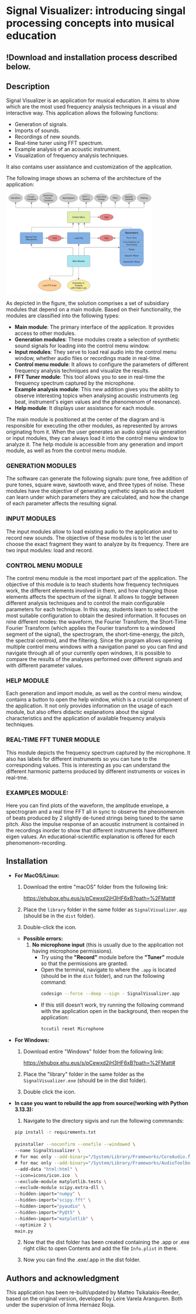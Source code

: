 # Signal Visualizer: introducing singal processing concepts into musical education

## !Download and installation process described below.

## Description

Signal Visualizer is an application for musical education. It aims to show which are the most used frequency analysis techniques in a visual and interactive way. This application allows the following functions:

* Generation of signals.
* Imports of sounds.
* Recordings of new sounds.
* Real-time tuner using FFT spectrum.
* Example analysis of an acoustic instrument.
* Visualization of frequency analysis techniques.

It also contains user assistance and customization of the application.

The following image shows an schema of the architecture of the application:

<img src="icons/architecture.png" alt="icons/architecture" width="400"/>

As depicted in the figure, the solution comprises a set of subsidiary modules that depend on a main module. Based on their functionality, the modules are classified into the following types:

* **Main module**: The primary interface of the application. It provides access to other modules.
* **Generation modules**: These modules create a selection of synthetic sound signals for loading into the control menu window.
* **Input modules**: They serve to load real audio into the control menu window, whether audio files or recordings made in real-time.
* **Control menu module**: It allows to configure the parameters of different frequency analysis techniques and visualize the results.
* **FFT Tuner module**: This tool allows you to see in real-time the frequency spectrum captured by the microphone.
* **Example analysis module**: This new addition gives you the ability to observe interesting topics when analysing acoustic instruments (eg beat, instrument's eigen values and the phenomenom of resonance).
* **Help module**: It displays user assistance for each module.

The main module is positioned at the center of the diagram and is responsible for executing the other modules, as represented by arrows originating from it. When the user generates an audio signal via generation or input modules, they can always load it into the control menu window to analyze it. The help module is accessible from any generation and import module, as well as from the control menu module.

### GENERATION MODULES

The software can generate the following signals: pure tone, free addition of pure tones, square wave, sawtooth wave, and three types of noise. These modules have the objective of generating synthetic signals so the student can learn under which parameters they are calculated, and how the change of each parameter affects the resulting signal.

### INPUT MODULES

The input modules allow to load existing audio to the application and to record new sounds. The objective of these modules is to let the user choose the exact fragment they want to analyze by its frequency. There are two input modules: load and record.

### CONTROL MENU MODULE

The control menu module is the most important part of the application. The objective of this module is to teach students how frequency techniques work, the different elements involved in them, and how changing those elements affects the spectrum of the signal. It allows to toggle between different analysis techniques and to control the main configurable parameters for each technique. In this way, students learn to select the most suitable configuration to obtain the desired information. It focuses on nine different modes: the waveform, the Fourier Transform, the Short-Time Fourier Transform (which applies the Fourier transform to a windowed segment of the signal), the spectrogram, the short-time-energy, the pitch, the spectral centroid, and the filtering. Since the program allows opening multiple control menu windows with a navigation panel so you can find and navigate through all of your currently open windows, it is possible to compare the results of the analyses performed over different signals and with different parameter values.

### HELP MODULE

Each generation and import module, as well as the control menu window, contains a button to open the help window, which is a crucial component of the application. It not only provides information on the usage of each module, but also offers didactic explanations about the signal characteristics and the application of available frequency analysis techniques.

### REAL-TIME FFT TUNER MODULE

This module depicts the frequency spectrum captured by the microphone. It also has labels for different instruments so you can tune to the corresponding values. This is interesting as you can understand the different harmonic patterns produced by different instruments or voices in real-tme.

### EXAMPLES MODULE:

Here you can find plots of the waveform, the amplitude envelope, a spectrogram and a real time FFT all in sync to observe the pheonomenom of beats produced by 2 slightly de-tuned strings being tuned to the same pitch. Also the impulse response of an acoustic instrument is contained in the recordings inorder to show that different instruments have different eigen values. An educational-scientific explanation is offered for each phenomenom-recording.

## Installation


* **For MacOS/Linux:**
   1. Download the entire "macOS" folder from the following link:
   
      https://ehubox.ehu.eus/s/pCewxd2jH3HF6xB?path=%2FMatt#

   2. Place the `library` folder in the same folder as `SignalVisualizer.app` (should be in the `dist` folder).
   3. Double-click the icon.

   * **Possible errors:**
      1. **No microphone input** (this is usually due to the application not having microphone permissions).
         * Try using the **"Record"** module before the **"Tuner"** module so that the permissions are granted.
         * Open the terminal, navigate to where the `.app` is located (should be in the `dist` folder), and run the following command:
            ```bash
            codesign --force --deep --sign - SignalVisualizer.app
            ```
         * If this still doesn’t work, try running the following command with the application open in the background, then reopen the application:
            ```bash
            tccutil reset Microphone
            ```

 * **For Windows:**
   1. Download entire "Windows" folder from the following link:
      
      https://ehubox.ehu.eus/s/pCewxd2jH3HF6xB?path=%2FMatt#

  	2. Place the "library" folder in the same folder as the `SignalVisualizer.exe` (should be in the dist folder).

 	3. Double click the icon.

 * **In case you want to rebuild the app from source(!working with Python 3.13.3):**

 	1. Navigate to the directory sigvis and run the following commnands:

 	```bash
 	pip install -r requirements.txt

 	pyinstaller --noconfirm --onefile --windowed \
    --name SignalVisualizer \
    # for mac only --add-binary="/System/Library/Frameworks/CoreAudio.framework:." \
    # for mac only --add-binary="/System/Library/Frameworks/AudioToolbox.framework:." \
    --add-data "html:html" \
    --icon=icons/icon.ico  \
    --exclude-module matplotlib.tests \
    --exclude-module scipy.extra-dll \
    --hidden-import="numpy" \
    --hidden-import="scipy.fft" \
    --hidden-import="pyaudio" \
    --hidden-import="PyQt5" \
    --hidden-import="matplotlib" \
    --optimize 2 \
    main.py

    ```

   2. Now that the dist folder has been created containing the .app or .exe right clikc to open Contents and add the file ```Info.plist``` in there.
    
   3. Now you can find the .exe/.app in the dist folder.


## Authors and acknowledgment

This application has been re-built/updated by Matteo Tsikalakis-Reeder, based on the original version, developed by Leire Varela Aranguren. Both under the supervision of Inma Hernáez Rioja.


